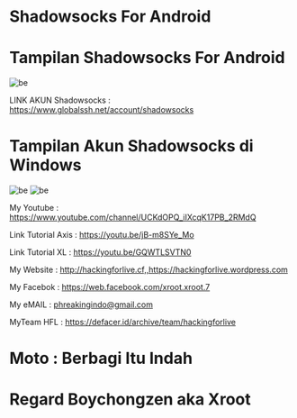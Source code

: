 # Shadowsocks For Android 


# Tampilan Shadowsocks For Android 
![be](https://raw.githubusercontent.com/boychongzen18/Shadowsocks-Android/master/Shadowsocks_v4.7.4.png)


LINK AKUN Shadowsocks : https://www.globalssh.net/account/shadowsocks
# Tampilan Akun Shadowsocks di Windows
![be](https://raw.githubusercontent.com/boychongzen18/Shadowsocks-PC/master/Screenshot_3.jpg)
![be](https://raw.githubusercontent.com/boychongzen18/Shadowsocks-PC/master/Screenshot_4.jpg)

My Youtube    : https://www.youtube.com/channel/UCKdOPQ_iIXcqK17PB_2RMdQ

Link Tutorial Axis : https://youtu.be/jB-m8SYe_Mo

Link Tutorial XL   : https://youtu.be/GQWTLSVTN0

My Website    : http://hackingforlive.cf,,https://hackingforlive.wordpress.com

My Facebok    : https://web.facebook.com/xroot.xroot.7

My eMAIL      : phreakingindo@gmail.com

MyTeam HFL    : https://defacer.id/archive/team/hackingforlive

# Moto : Berbagi Itu Indah

# Regard Boychongzen aka Xroot
